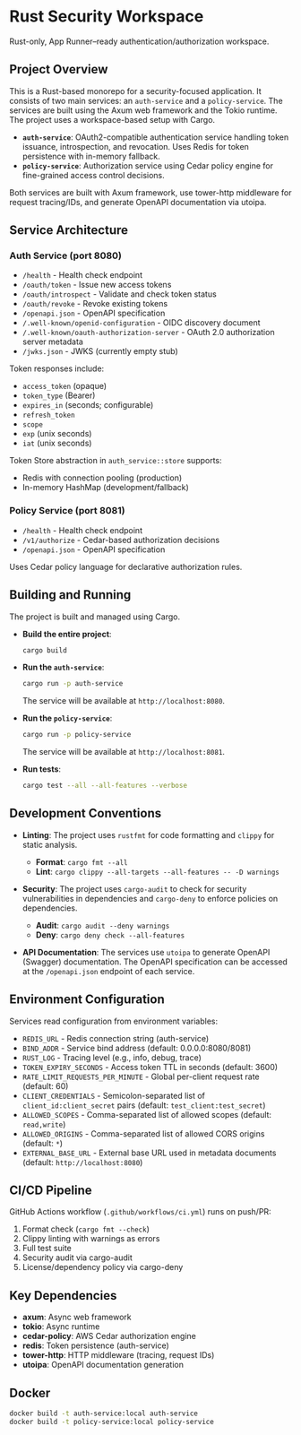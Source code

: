 # Rust Security Workspace

Rust-only, App Runner–ready authentication/authorization workspace.

## Project Overview

This is a Rust-based monorepo for a security-focused application. It consists of two main services: an `auth-service` and a `policy-service`. The services are built using the Axum web framework and the Tokio runtime. The project uses a workspace-based setup with Cargo.

- **`auth-service`**: OAuth2-compatible authentication service handling token issuance, introspection, and revocation. Uses Redis for token persistence with in-memory fallback.
- **`policy-service`**: Authorization service using Cedar policy engine for fine-grained access control decisions.

Both services are built with Axum framework, use tower-http middleware for request tracing/IDs, and generate OpenAPI documentation via utoipa.

## Service Architecture

### Auth Service (port 8080)
- `/health` - Health check endpoint
- `/oauth/token` - Issue new access tokens
- `/oauth/introspect` - Validate and check token status
- `/oauth/revoke` - Revoke existing tokens
- `/openapi.json` - OpenAPI specification
- `/.well-known/openid-configuration` - OIDC discovery document
- `/.well-known/oauth-authorization-server` - OAuth 2.0 authorization server metadata
- `/jwks.json` - JWKS (currently empty stub)

Token responses include:
- `access_token` (opaque)
- `token_type` (Bearer)
- `expires_in` (seconds; configurable)
- `refresh_token`
- `scope`
- `exp` (unix seconds)
- `iat` (unix seconds)

Token Store abstraction in `auth_service::store` supports:
- Redis with connection pooling (production)
- In-memory HashMap (development/fallback)

### Policy Service (port 8081)
- `/health` - Health check endpoint
- `/v1/authorize` - Cedar-based authorization decisions
- `/openapi.json` - OpenAPI specification

Uses Cedar policy language for declarative authorization rules.

## Building and Running

The project is built and managed using Cargo.

- **Build the entire project**:
  ```bash
  cargo build
  ```

- **Run the `auth-service`**:
  ```bash
  cargo run -p auth-service
  ```
  The service will be available at `http://localhost:8080`.

- **Run the `policy-service`**:
  ```bash
  cargo run -p policy-service
  ```
  The service will be available at `http://localhost:8081`.

- **Run tests**:
  ```bash
  cargo test --all --all-features --verbose
  ```

## Development Conventions

- **Linting**: The project uses `rustfmt` for code formatting and `clippy` for static analysis.
  - **Format**: `cargo fmt --all`
  - **Lint**: `cargo clippy --all-targets --all-features -- -D warnings`

- **Security**: The project uses `cargo-audit` to check for security vulnerabilities in dependencies and `cargo-deny` to enforce policies on dependencies.
  - **Audit**: `cargo audit --deny warnings`
  - **Deny**: `cargo deny check --all-features`

- **API Documentation**: The services use `utoipa` to generate OpenAPI (Swagger) documentation. The OpenAPI specification can be accessed at the `/openapi.json` endpoint of each service.

## Environment Configuration

Services read configuration from environment variables:
- `REDIS_URL` - Redis connection string (auth-service)
- `BIND_ADDR` - Service bind address (default: 0.0.0.0:8080/8081)
- `RUST_LOG` - Tracing level (e.g., info, debug, trace)
- `TOKEN_EXPIRY_SECONDS` - Access token TTL in seconds (default: 3600)
- `RATE_LIMIT_REQUESTS_PER_MINUTE` - Global per-client request rate (default: 60)
- `CLIENT_CREDENTIALS` - Semicolon-separated list of `client_id:client_secret` pairs (default: `test_client:test_secret`)
- `ALLOWED_SCOPES` - Comma-separated list of allowed scopes (default: `read,write`)
- `ALLOWED_ORIGINS` - Comma-separated list of allowed CORS origins (default: `*`)
- `EXTERNAL_BASE_URL` - External base URL used in metadata documents (default: `http://localhost:8080`)

## CI/CD Pipeline

GitHub Actions workflow (`.github/workflows/ci.yml`) runs on push/PR:
1. Format check (`cargo fmt --check`)
2. Clippy linting with warnings as errors
3. Full test suite
4. Security audit via cargo-audit
5. License/dependency policy via cargo-deny

## Key Dependencies

- **axum**: Async web framework
- **tokio**: Async runtime
- **cedar-policy**: AWS Cedar authorization engine
- **redis**: Token persistence (auth-service)
- **tower-http**: HTTP middleware (tracing, request IDs)
- **utoipa**: OpenAPI documentation generation

## Docker

```bash
docker build -t auth-service:local auth-service
docker build -t policy-service:local policy-service
```
